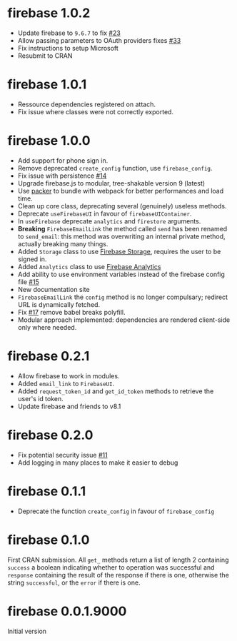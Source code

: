 # firebase 1.0.2

- Update firebase to `9.6.7` to fix 
[#23](https://github.com/JohnCoene/firebase/issues/23)
- Allow passing parameters to OAuth providers fixes [#33](https://github.com/JohnCoene/firebase/issues/33)
- Fix instructions to setup Microsoft
- Resubmit to CRAN

# firebase 1.0.1

- Ressource dependencies registered on attach.
- Fix issue where classes were not correctly exported.

# firebase 1.0.0

- Add support for phone sign in.
- Remove deprecated `create_config` function, use
`firebase_config`.
- Fix issue with persistence 
[#14](https://github.com/JohnCoene/firebase/issues/14)
- Upgrade firebase.js to modular, tree-shakable version 9 (latest)
- Use [packer](https://packer.john-coene.com/) to bundle with
webpack for better performances and load time.
- Clean up core class, deprecating several (genuinely) useless
methods.
- Deprecate `useFirebaseUI` in favour of `firebaseUIContainer`.
- In `useFirebase` deprecate `analytics` and `firestore` arguments.
- **Breaking** `FirebaseEmailLink` the method called `send` has been
renamed to `send_email`: this method was overwriting an internal 
private method, actually breaking many things.
- Added `Storage` class to use 
[Firebase Storage](https://firebase.google.com/docs/storage),
requires the user to be signed in.
- Added `Analytics` class to use 
[Firebase Analytics](https://firebase.google.com/docs/analytics)
- Add ability to use environment variables instead of the firebase
config file
[#15](https://github.com/JohnCoene/firebase/issues/15)
- New documentation site
- `FirebaseEmailLink` the `config` method is no longer compulsary;
redirect URL is dynamically fetched.
- Fix [#17](https://github.com/JohnCoene/firebase/issues/17)
remove babel breaks polyfill.
- Modular approach implemented: dependencies are rendered 
client-side only where needed.

# firebase 0.2.1

- Allow firebase to work in modules.
- Added `email_link` to `FirebaseUI`.
- Added `request_token_id` and `get_id_token` methods
to retrieve the user's id token.
- Update firebase and friends to v8.1

# firebase 0.2.0

- Fix potential security issue [#11](https://github.com/JohnCoene/firebase/issues/11)
- Add logging in many places to make it easier to debug

# firebase 0.1.1

- Deprecate the function `create_config` in favour of
`firebase_config`

# firebase 0.1.0

First CRAN submission. All `get_` methods return a list of length 2 containing `success` a boolean indicating whether to operation was successful and `response` containing the result of the response if there is one, otherwise the string `successful`, or the `error` if there is one.

# firebase 0.0.1.9000

Initial version

